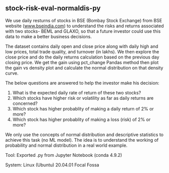 ## stock-risk-eval-normaldis-py

We use daily resturns of stocks in BSE (Bombay Stock Exchange) from BSE website (www.bseindia.com) to understand the risks and returns associated with two stocks- BEML and GLAXO, so that a future investor could use this data to make a better business decisions.

The dataset contains daily open and close price along with daily high and low prices, total trade quality, and turnover (in lakhs). We then explore the close price and do the daily returns calculation based on the previous day closing price. We get the gain using pct_change Pandas method then plot the gain vs density plot and calculate the normal distribution on that density curve.

The below questions are answered to help the investor make his decision:
1. What is the expected daily rate of return of these two stocks?
2. Which stocks have higher risk or volatility as far as daily returns are concerned?
3. Which stock has higher probablity of making a daily return of 2% or more?
4. Which stock has higher probablity of making a loss (risk) of 2% or more?

We only use the concepts of normal distribution and descriptive statistics to achieve this task (no ML model). The idea is to understand the working of probability and normal distribution in a real world example.

Tool: Exported .py from Jupyter Notebook (conda 4.9.2)

System: Linux (Ubuntu) 20.04.01 Focal Fossa
